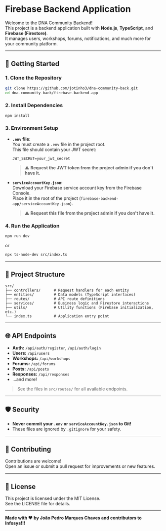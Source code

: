 # Firebase Backend Application

Welcome to the DNA Community Backend!  
This project is a backend application built with **Node.js**, **TypeScript**, and **Firebase (Firestore)**.  
It manages users, workshops, forums, notifications, and much more for your community platform.

---

## 🚀 Getting Started

### 1. **Clone the Repository**
```bash
git clone https://github.com/jotinho3/dna-community-back.git
cd dna-community-back/firebase-backend-app
```

### 2. **Install Dependencies**
```bash
npm install
```

### 3. **Environment Setup**

- **`.env` file:**  
  You must create a `.env` file in the project root.  
  This file should contain your JWT secret:
  ```
  JWT_SECRET=your_jwt_secret
  ```
  > ⚠️ **Request the JWT token from the project admin if you don't have it.**

- **`serviceAccountKey.json`:**  
  Download your Firebase service account key from the Firebase Console.  
  Place it in the root of the project (`firebase-backend-app/serviceAccountKey.json`).  
  > ⚠️ **Request this file from the project admin if you don't have it.**

### 4. **Run the Application**
```bash
npm run dev
```
or
```bash
npx ts-node-dev src/index.ts
```

---

## 📁 Project Structure

```
src/
├── controllers/      # Request handlers for each entity
├── entities/         # Data models (TypeScript interfaces)
├── routes/           # API route definitions
├── services/         # Business logic and Firestore interactions
├── utils/            # Utility functions (Firebase initialization, etc.)
└── index.ts          # Application entry point
```

---

## 🌐 API Endpoints

- **Auth:** `/api/auth/register`, `/api/auth/login`
- **Users:** `/api/users`
- **Workshops:** `/api/workshops`
- **Forums:** `/api/forums`
- **Posts:** `/api/posts`
- **Responses:** `/api/responses`
- ...and more!

> See the files in `src/routes/` for all available endpoints.

---

## 🛡️ Security

- **Never commit your `.env` or `serviceAccountKey.json` to Git!**
- These files are ignored by `.gitignore` for your safety.

---

## 🤝 Contributing

Contributions are welcome!  
Open an issue or submit a pull request for improvements or new features.

---

## 📄 License

This project is licensed under the MIT License.  
See the LICENSE file for details.

---

**Made with ❤️ by João Pedro Marques Chaves and contributors to Infosys!!!**